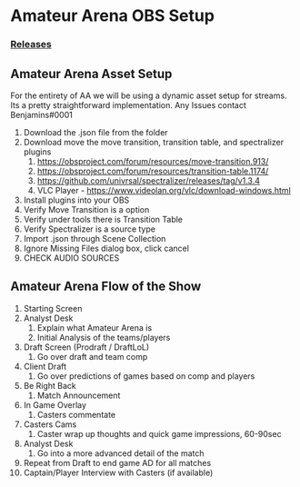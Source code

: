 # Amateur Arena OBS Setup

### [Releases](https://github.com/AOE-Esports/AABroadcast/releases)

## Amateur Arena Asset Setup

For the entirety  of AA we will be using a dynamic asset setup for streams. Its a pretty straightforward implementation.
Any Issues contact Benjamins#0001

1. Download the .json file from the folder
2. Download move the move transition, transition table, and spectralizer plugins
	1. https://obsproject.com/forum/resources/move-transition.913/
	2. https://obsproject.com/forum/resources/transition-table.1174/
	3. https://github.com/univrsal/spectralizer/releases/tag/v1.3.4
	4. VLC Player - https://www.videolan.org/vlc/download-windows.html
3. Install plugins into your OBS
4. Verify Move Transition is a option
5. Verify under tools there is Transition Table
6. Verify Spectralizer is a source type
7. Import .json through Scene Collection
8. Ignore Missing Files dialog box, click cancel
9. CHECK AUDIO SOURCES


## Amateur Arena Flow of the Show

1. Starting Screen
2. Analyst Desk
	1. Explain what Amateur Arena is
	2. Initial Analysis of the teams/players
3. Draft Screen (Prodraft / DraftLoL) 
	1. Go over draft and team comp
4. Client Draft
	1. Go over predictions of games based on comp and players
5. Be Right Back
	1. Match Announcement
6. In Game Overlay
	1. Casters commentate 
7. Casters Cams
	1. Caster wrap up thoughts and quick game impressions, 60-90sec
8. Analyst Desk
	1. Go into a more advanced detail of the match
9. Repeat from Draft to end game AD for all matches
10. Captain/Player Interview with Casters (if available)
